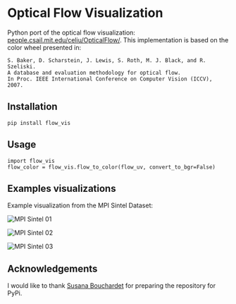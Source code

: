 # Optical Flow Visualization

Python port of the optical flow visualization: [people.csail.mit.edu/celiu/OpticalFlow/](https://people.csail.mit.edu/celiu/OpticalFlow/).
This implementation is based on the color wheel presented in:

```
S. Baker, D. Scharstein, J. Lewis, S. Roth, M. J. Black, and R. Szeliski.
A database and evaluation methodology for optical flow.
In Proc. IEEE International Conference on Computer Vision (ICCV), 2007.
```

## Installation

    pip install flow_vis

## Usage

    import flow_vis
    flow_color = flow_vis.flow_to_color(flow_uv, convert_to_bgr=False)

## Examples visualizations

Example visualization from the MPI Sintel Dataset:

![MPI Sintel 01](./example/data/mpi-sintel-01.png)

![MPI Sintel 02](./example/data/mpi-sintel-03.png)

![MPI Sintel 03](./example/data/mpi-sintel-02.png)


## Acknowledgements

I would like to thank [Susana Bouchardet](https://github.com/sbouchardet) for preparing the repository for PyPi.
